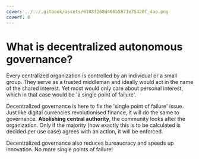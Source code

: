 ```yaml
---
cover: ../../.gitbook/assets/6188f268d468b5871e75420f_dao.png
coverY: 0
---
```


# What is decentralized autonomous governance?

Every centralized organization is controlled by an individual or a small group. They serve as a trusted middleman and ideally would act in the name of the shared interest. Yet most would only care about personal interest, which in that case would be 'a single point of failure'.&#x20;

Decentralized governance is here to fix the 'single point of failure' issue. Just like digital currencies revolutionised finance, it will do the same to governance. **Abolishing central authority**, the community looks after the organization. Only if the majority (how exactly this is to be calculated is decided per use case) agrees with an action, it will be enforced.

Decentralized governance also reduces bureaucracy and speeds up innovation. No more single points of failure!
